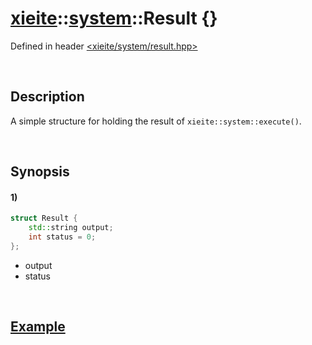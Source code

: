 # [xieite](../../xieite.md)\:\:[system](../../system.md)\:\:Result \{\}
Defined in header [<xieite/system/result.hpp>](../../../include/xieite/system/result.hpp)

&nbsp;

## Description
A simple structure for holding the result of `xieite::system::execute()`.

&nbsp;

## Synopsis
#### 1)
```cpp
struct Result {
    std::string output;
    int status = 0;
};
```
- output
- status

&nbsp;

## [Example](./execute.md#Example)
